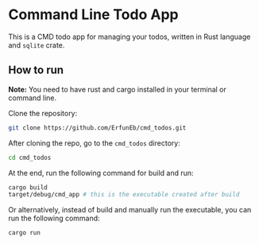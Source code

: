 # Command Line Todo App

This is a CMD todo app for managing your todos, written in Rust language and `sqlite` crate.

## How to run

**Note:** You need to have rust and cargo installed in your terminal or command line.

Clone the repository:

```sh
git clone https://github.com/ErfunEb/cmd_todos.git
```

After cloning the repo, go to the `cmd_todos` directory:

```sh
cd cmd_todos
```

At the end, run the following command for build and run:

```sh
cargo build
target/debug/cmd_app # this is the executable created after build
```

Or alternatively, instead of build and manually run the executable, you can run the following command:

```sh
cargo run
```
